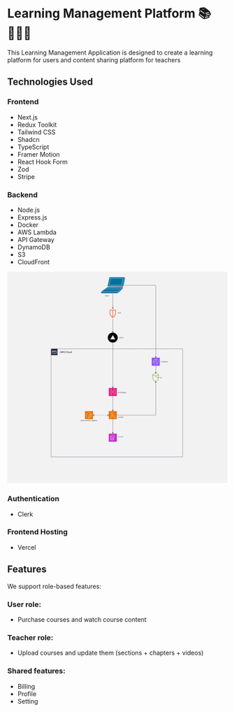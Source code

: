 # Learning Management Platform 📚👨🏻‍🏫

This Learning Management Application is designed to create a learning platform for users and content sharing platform for teachers

## Technologies Used

### Frontend

- Next.js
- Redux Toolkit
- Tailwind CSS
- Shadcn
- TypeScript
- Framer Motion
- React Hook Form
- Zod
- Stripe

### Backend

- Node.js
- Express.js
- Docker
- AWS Lambda
- API Gateway
- DynamoDB
- S3
- CloudFront

<p align="center">
  <img src="/clients/awsinfrastructure.jpg" alt="aws infrastructure" width="600">
</p>

### Authentication

- Clerk

### Frontend Hosting

- Vercel

## Features

We support role-based features:

### User role:

- Purchase courses and watch course content

### Teacher role:

- Upload courses and update them (sections + chapters + videos)

### Shared features:

- Billing
- Profile
- Setting
